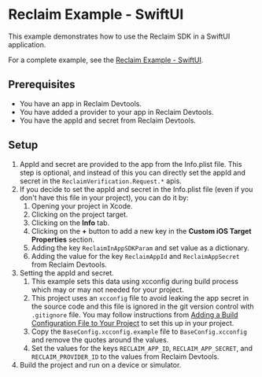 # Reclaim Example - SwiftUI

This example demonstrates how to use the Reclaim SDK in a SwiftUI application.

For a complete example, see the [Reclaim Example - SwiftUI](Examples/SwiftUIExample/SwiftUIExample/ContentView.swift).

## Prerequisites

- You have an app in Reclaim Devtools.
- You have added a provider to your app in Reclaim Devtools.
- You have the appId and secret from Reclaim Devtools.

## Setup

1. AppId and secret are provided to the app from the Info.plist file. This step is optional, and instead of this you can directly set the appId and secret in the `ReclaimVerification.Request.*` apis.
2. If you decide to set the appId and secret in the Info.plist file (even if you don't have this file in your project), you can do it by:
    1. Opening your project in Xcode.
    2. Clicking on the project target.
    3. Clicking on the **Info** tab.
    4. Clicking on the **+** button to add a new key in the **Custom iOS Target Properties** section.
    5. Adding the key `ReclaimInAppSDKParam` and set value as a dictionary.
    6. Adding the value for the key `ReclaimAppId` and `ReclaimAppSecret` from Reclaim Devtools.
3. Setting the appId and secret. 
    1. This example sets this data using xcconfig during build process which may or may not needed for your project.
    2. This project uses an `xcconfig` file to avoid leaking the app secret in the source code and this file is ignored in the git version control with `.gitignore` file. You may follow instructions from [Adding a Build Configuration File to Your Project](https://developer.apple.com/documentation/xcode/adding-a-build-configuration-file-to-your-project) to set this up in your project.
    3. Copy the `BaseConfig.xcconfig.example` file to `BaseConfig.xcconfig` and remove the quotes around the values.
    4. Set the values for the keys `RECLAIM_APP_ID`, `RECLAIM_APP_SECRET`, and `RECLAIM_PROVIDER_ID` to the values from Reclaim Devtools.
4. Build the project and run on a device or simulator.
